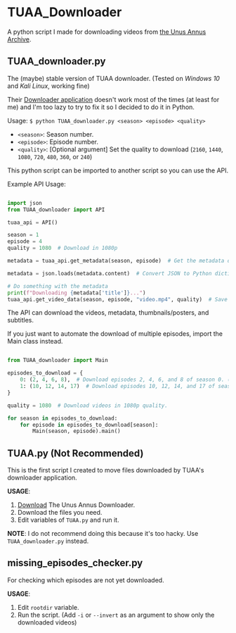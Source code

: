 # TUAA_Downloader

A python script I made for downloading videos from [the Unus Annus Archive](https://unusannusarchive.tk/).

## TUAA_downloader.py

The (maybe) stable version of TUAA downloader. (Tested on *Windows 10* and *Kali Linux*, working fine)

Their [Downloader application](https://github.com/TheUnusAnnusArchive/TUAA-Downloader/) doesn't work most of the times (at least for me) and I'm too lazy to try to fix it so I decided to do it in Python.

Usage: `$ python TUAA_downloader.py <season> <episode> <quality>`

- `<season>`: Season number.
- `<episode>`: Episode number.
- `<quality>`: \[Optional argument\] Set the quality to download (`2160`, `1440`, `1080`, `720`, `480`, `360`, or `240`)

This python script can be imported to another script so you can use the API.

Example API Usage:

```python

import json
from TUAA_downloader import API

tuaa_api = API()

season = 1
episode = 4
quality = 1080  # Download in 1080p

metadata = tuaa_api.get_metadata(season, episode)  # Get the metadata of season 1's 4th episode.

metadata = json.loads(metadata.content)  # Convert JSON to Python dictionary.

# Do something with the metadata
print(f"Downloading {metadata['title']}...")
tuaa_api.get_video_data(season, episode, "video.mp4", quality)  # Save file to `video.mp4`
```

The API can download the videos, metadata, thumbnails/posters, and subtitles.

If you just want to automate the download of multiple episodes,
import the Main class instead.

```python

from TUAA_downloader import Main

episodes_to_download = {
    0: (2, 4, 6, 8),  # Download episodes 2, 4, 6, and 8 of season 0. (Specials)
    1: (10, 12, 14, 17)  # Download episodes 10, 12, 14, and 17 of season 1.
}

quality = 1080  # Download videos in 1080p quality.

for season in episodes_to_download:
    for episode in episodes_to_download[season]:
        Main(season, episode).main()
```

## TUAA.py (Not Recommended)

This is the first script I created to move files downloaded by
TUAA's downloader application.

**USAGE**:

1. [Download](https://github.com/TheUnusAnnusArchive/TUAA-Downloader/releases/latest) The Unus Annus Downloader.
2. Download the files you need.
3. Edit variables of `TUAA.py` and run it.

**NOTE**: I do not recommend doing this because it's too hacky. Use `TUAA_downloader.py` instead.

## missing_episodes_checker.py

For checking which episodes are not yet downloaded.

**USAGE**:

1. Edit `rootdir` variable.
2. Run the script. (Add `-i` or `--invert` as an argument to show only the downloaded videos)
